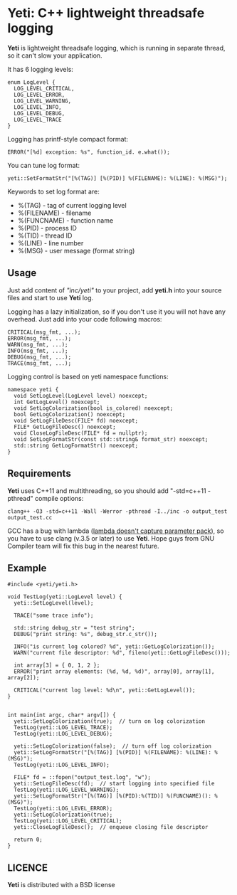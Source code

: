 Yeti: C++ lightweight threadsafe logging
========================================

__Yeti__ is lightweight threadsafe logging, which is running in separate thread,
so it can't slow your application. 

It has 6 logging levels:
~~~~~~
enum LogLevel {
  LOG_LEVEL_CRITICAL,
  LOG_LEVEL_ERROR,
  LOG_LEVEL_WARNING,
  LOG_LEVEL_INFO,
  LOG_LEVEL_DEBUG,
  LOG_LEVEL_TRACE
}
~~~~~~

Logging has printf-style compact format:
~~~~~~
ERROR("[%d] exception: %s", function_id. e.what());
~~~~~~

You can tune log format:
~~~~~~
yeti::SetFormatStr("[%(TAG)] [%(PID)] %(FILENAME): %(LINE): %(MSG)");
~~~~~~

Keywords to set log format are:
* %(TAG)      - tag of current logging level
* %(FILENAME) - filename
* %(FUNCNAME) - function name
* %(PID)      - process ID
* %(TID)      - thread ID
* %(LINE)     - line number
* %(MSG)      - user message (format string)

## Usage

Just add content of _"inc/yeti"_ to your project, add __yeti.h__
into your source files and start to use __Yeti__ log.

Logging has a lazy initialization, so if you don't use it you will not have any overhead.
Just add into your code following macros:
~~~~~~
CRITICAL(msg_fmt, ...);
ERROR(msg_fmt, ...);
WARN(msg_fmt, ...);
INFO(msg_fmt, ...);
DEBUG(msg_fmt, ...);
TRACE(msg_fmt, ...);
~~~~~~

Logging control is based on yeti namespace functions:
~~~~~~
namespace yeti {
  void SetLogLevel(LogLevel level) noexcept;
  int GetLogLevel() noexcept;
  void SetLogColorization(bool is_colored) noexcept;
  bool GetLogColorization() noexcept;
  void SetLogFileDesc(FILE* fd) noexcept;
  FILE* GetLogFileDesc() noexcept;
  void CloseLogFileDesc(FILE* fd = nullptr);
  void SetLogFormatStr(const std::string& format_str) noexcept;
  std::string GetLogFormatStr() noexcept;
}
~~~~~~

## Requirements

__Yeti__ uses C++11 and multithreading, so you should add "-std=c++11 -pthread" compile options:

~~~~~~
clang++ -O3 -std=c++11 -Wall -Werror -pthread -I../inc -o output_test output_test.cc
~~~~~~

GCC has a bug with lambda
(<a href="https://gcc.gnu.org/bugzilla/show_bug.cgi?id=41933">lambda
doesn't capture parameter pack</a>),
so you have to use clang (v.3.5 or later) to use <b>Yeti</b>. Hope
guys from GNU Compiler team will fix this bug in the nearest future.


## Example

~~~~~~
#include <yeti/yeti.h>

void TestLog(yeti::LogLevel level) {
  yeti::SetLogLevel(level);

  TRACE("some trace info");

  std::string debug_str = "test string";
  DEBUG("print string: %s", debug_str.c_str());

  INFO("is current log colored? %d", yeti::GetLogColorization());
  WARN("current file descriptor: %d", fileno(yeti::GetLogFileDesc()));

  int array[3] = { 0, 1, 2 };
  ERROR("print array elements: (%d, %d, %d)", array[0], array[1], array[2]);

  CRITICAL("current log level: %d\n", yeti::GetLogLevel());
}


int main(int argc, char* argv[]) {
  yeti::SetLogColorization(true);  // turn on log colorization
  TestLog(yeti::LOG_LEVEL_TRACE);
  TestLog(yeti::LOG_LEVEL_DEBUG);

  yeti::SetLogColorization(false);  // turn off log colorization
  yeti::SetLogFormatStr("[%(TAG)] [%(PID)] %(FILENAME): %(LINE): %(MSG)");
  TestLog(yeti::LOG_LEVEL_INFO);

  FILE* fd = ::fopen("output_test.log", "w");
  yeti::SetLogFileDesc(fd);  // start logging into specified file
  TestLog(yeti::LOG_LEVEL_WARNING);
  yeti::SetLogFormatStr("[%(TAG)] [%(PID):%(TID)] %(FUNCNAME)(): %(MSG)");
  TestLog(yeti::LOG_LEVEL_ERROR);
  yeti::SetLogColorization(true);
  TestLog(yeti::LOG_LEVEL_CRITICAL);
  yeti::CloseLogFileDesc();  // enqueue closing file descriptor

  return 0;
}
~~~~~~

## LICENCE

__Yeti__ is distributed with a BSD license
